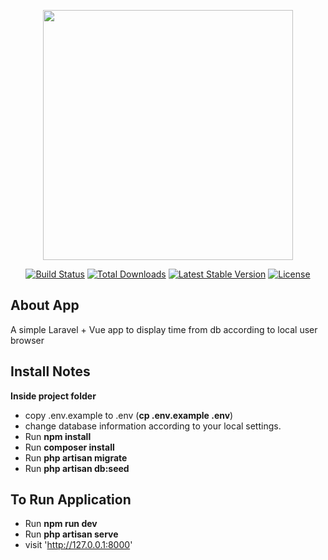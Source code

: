 <p align="center"><img src="https://res.cloudinary.com/dtfbvvkyp/image/upload/v1566331377/laravel-logolockup-cmyk-red.svg" width="400"></p>

<p align="center">
<a href="https://travis-ci.org/laravel/framework"><img src="https://travis-ci.org/laravel/framework.svg" alt="Build Status"></a>
<a href="https://packagist.org/packages/laravel/framework"><img src="https://poser.pugx.org/laravel/framework/d/total.svg" alt="Total Downloads"></a>
<a href="https://packagist.org/packages/laravel/framework"><img src="https://poser.pugx.org/laravel/framework/v/stable.svg" alt="Latest Stable Version"></a>
<a href="https://packagist.org/packages/laravel/framework"><img src="https://poser.pugx.org/laravel/framework/license.svg" alt="License"></a>
</p>

## About App

A simple Laravel + Vue app to display time from db according to local user browser


## Install Notes

**Inside project folder** 
- copy .env.example to .env (**cp .env.example .env**)
- change database information according to your local settings.
- Run **npm install**
- Run **composer install**
- Run **php artisan migrate**
- Run **php artisan db:seed**

## To Run Application

- Run **npm run dev**
- Run **php artisan serve**
- visit 'http://127.0.0.1:8000'
